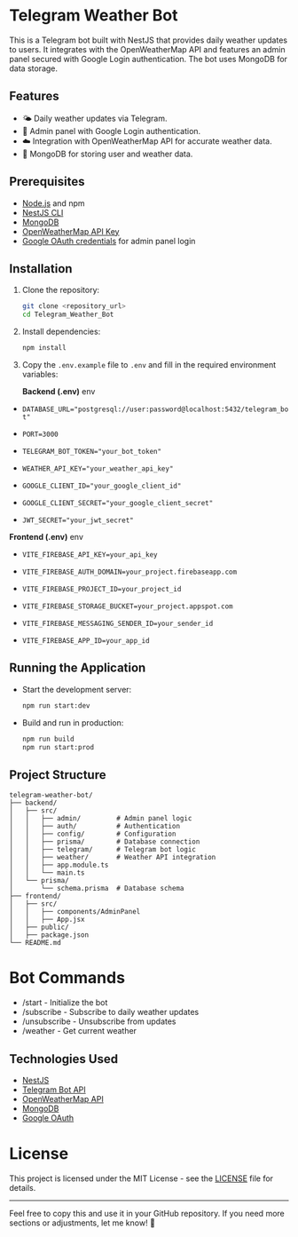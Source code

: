 # Telegram Weather Bot

This is a Telegram bot built with NestJS that provides daily weather updates to users. It integrates with the OpenWeatherMap API and features an admin panel secured with Google Login authentication. The bot uses MongoDB for data storage.

## Features
- 🌤️ Daily weather updates via Telegram.
- 🔑 Admin panel with Google Login authentication.
- ☁️ Integration with OpenWeatherMap API for accurate weather data.
- 💾 MongoDB for storing user and weather data.

## Prerequisites
- [Node.js](https://nodejs.org/) and npm
- [NestJS CLI](https://docs.nestjs.com/cli/overview)
- [MongoDB](https://www.mongodb.com/)
- [OpenWeatherMap API Key](https://openweathermap.org/api)
- [Google OAuth credentials](https://console.cloud.google.com/) for admin panel login

## Installation
1. Clone the repository:
    ```bash
    git clone <repository_url>
    cd Telegram_Weather_Bot
    ```
2. Install dependencies:
    ```bash
    npm install
    ```
3. Copy the `.env.example` file to `.env` and fill in the required environment variables:

    **Backend (.env)**
env
- `DATABASE_URL="postgresql://user:password@localhost:5432/telegram_bot"`

- `PORT=3000`

- `TELEGRAM_BOT_TOKEN="your_bot_token"`

- `WEATHER_API_KEY="your_weather_api_key"`

- `GOOGLE_CLIENT_ID="your_google_client_id"`

- `GOOGLE_CLIENT_SECRET="your_google_client_secret"`

- `JWT_SECRET="your_jwt_secret"`

**Frontend (.env)**
env
- `VITE_FIREBASE_API_KEY=your_api_key`

- `VITE_FIREBASE_AUTH_DOMAIN=your_project.firebaseapp.com`

- `VITE_FIREBASE_PROJECT_ID=your_project_id`

- `VITE_FIREBASE_STORAGE_BUCKET=your_project.appspot.com`

- `VITE_FIREBASE_MESSAGING_SENDER_ID=your_sender_id`

- `VITE_FIREBASE_APP_ID=your_app_id`

## Running the Application
- Start the development server:
    ```bash
    npm run start:dev
    ```
- Build and run in production:
    ```bash
    npm run build
    npm run start:prod
    ```

## Project Structure
```
telegram-weather-bot/
├── backend/
│   ├── src/
│   │   ├── admin/         # Admin panel logic
│   │   ├── auth/          # Authentication
│   │   ├── config/        # Configuration
│   │   ├── prisma/        # Database connection
│   │   ├── telegram/      # Telegram bot logic
│   │   ├── weather/       # Weather API integration
│   │   ├── app.module.ts
│   │   └── main.ts
│   └── prisma/
│       └── schema.prisma  # Database schema
├── frontend/
│   ├── src/
│   │   ├── components/AdminPanel
│   │   ├── App.jsx
│   ├── public/
│   ├── package.json
└── README.md
```
#  Bot Commands

- /start - Initialize the bot
- /subscribe <city> - Subscribe to daily weather updates
- /unsubscribe - Unsubscribe from updates
- /weather <city> - Get current weather

## Technologies Used
- [NestJS](https://nestjs.com/)
- [Telegram Bot API](https://core.telegram.org/bots/api)
- [OpenWeatherMap API](https://openweathermap.org/api)
- [MongoDB](https://www.mongodb.com/)
- [Google OAuth](https://developers.google.com/identity)

#  License

This project is licensed under the MIT License - see the [LICENSE](LICENSE) file for details.

---

Feel free to copy this and use it in your GitHub repository. If you need more sections or adjustments, let me know! 🚀

